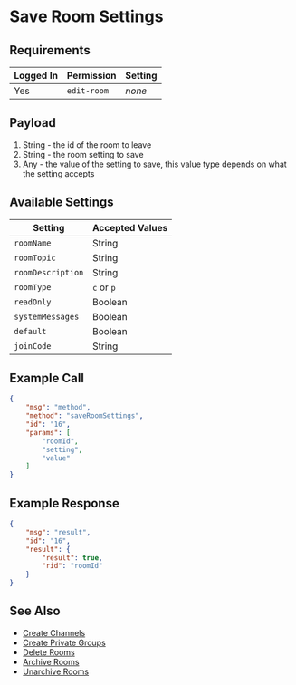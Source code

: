 # Save Room Settings

## Requirements

| Logged In | Permission  | Setting |
| --------- | ----------- | ------- |
| Yes       | `edit-room` | _none_  |

## Payload

1. String - the id of the room to leave
2. String - the room setting to save
3. Any - the value of the setting to save, this value type depends on what the setting accepts

## Available Settings

| Setting           | Accepted Values |
| ----------------- | --------------- |
| `roomName`        | String          |
| `roomTopic`       | String          |
| `roomDescription` | String          |
| `roomType`        | `c` or `p`      |
| `readOnly`        | Boolean         |
| `systemMessages`  | Boolean         |
| `default`         | Boolean         |
| `joinCode`        | String          |

## Example Call

```json
{
    "msg": "method",
    "method": "saveRoomSettings",
    "id": "16",
    "params": [
        "roomId",
        "setting",
        "value"
    ]
}
```

## Example Response

```json
{
    "msg": "result",
    "id": "16",
    "result": {
        "result": true,
        "rid": "roomId"
    }
}
```

## See Also

- [Create Channels][1]
- [Create Private Groups][2]
- [Delete Rooms][3]
- [Archive Rooms][5]
- [Unarchive Rooms][4]

[1]: ../create-channels/

[2]: ../create-private-groups/

[3]: ../delete-rooms/

[4]: ../unarchive-rooms/

[5]: ../archive-rooms/
